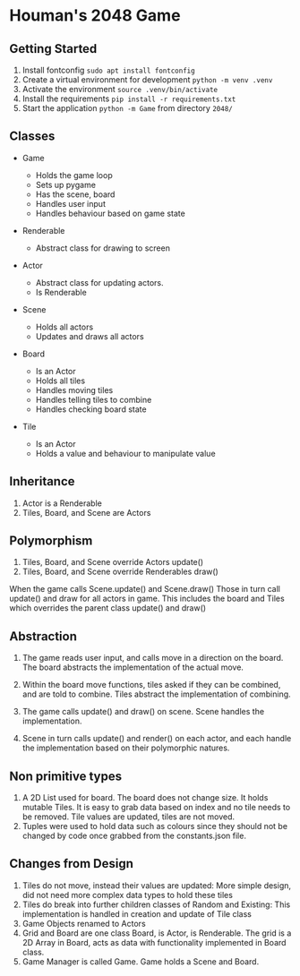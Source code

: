 # Houman's 2048 Game

## Getting Started

1. Install fontconfig `sudo apt install fontconfig`
2. Create a virtual environment for development `python -m venv .venv`
3. Activate the environment `source .venv/bin/activate`
4. Install the requirements `pip install -r requirements.txt`
5. Start the application `python -m Game` from directory `2048/`

## Classes
- Game
    - Holds the game loop
    - Sets up pygame 
    - Has the scene, board
    - Handles user input
    - Handles behaviour based on game state

- Renderable
    - Abstract class for drawing to screen

- Actor
    - Abstract class for updating actors.
    - Is Renderable

- Scene
    - Holds all actors
    - Updates and draws all actors

- Board
    - Is an Actor
    - Holds all tiles
    - Handles moving tiles
    - Handles telling tiles to combine
    - Handles checking board state

- Tile
    - Is an Actor
    - Holds a value and behaviour to manipulate value

## Inheritance
1. Actor is a Renderable
2. Tiles, Board, and Scene are Actors

## Polymorphism
1. Tiles, Board, and Scene override Actors update()
2. Tiles, Board, and Scene override Renderables draw()

When the game calls Scene.update() and Scene.draw()
Those in turn call update() and draw for all actors in game.
This includes the board and Tiles which overrides the parent class update() and draw()

## Abstraction
1. The game reads user input, and calls move in a direction on the board. The board abstracts the implementation of the actual move.
2. Within the board move functions, tiles asked if they can be combined, and are told to combine. Tiles abstract the implementation of combining.

1. The game calls update() and draw() on scene. Scene handles the implementation.
2. Scene in turn calls update() and render() on each actor, and each handle the implementation based on their polymorphic natures.

## Non primitive types
1. A 2D List used for board. The board does not change size. It holds mutable Tiles. It is easy to grab data based on index and no tile needs to be removed. Tile values are updated, tiles are not moved.
2. Tuples were used to hold data such as colours since they should not be changed by code once grabbed from the constants.json file.

## Changes from Design
1. Tiles do not move, instead their values are updated: More simple design, did not need more complex data types to hold these tiles
2. Tiles do break into further children classes of Random and Existing: This implementation is handled in creation and update of Tile class
3. Game Objects renamed to Actors
4. Grid and Board are one class Board, is Actor, is Renderable. The grid is a 2D Array in Board, acts as data with functionality implemented in Board class.
5. Game Manager is called Game. Game holds a Scene and Board.